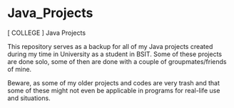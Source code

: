 # Java_Projects
[ COLLEGE ] Java Projects

This repository serves as a backup for all of my Java projects created during my time in University as a student in BSIT.
Some of these projects are done solo, some of then are done with a couple of groupmates/friends of mine.

Beware, as some of my older projects and codes are very trash and that some of these might not even be applicable in
programs for real-life use and situations.
